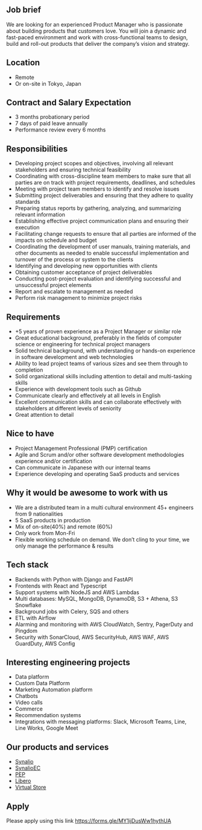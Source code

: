 
## Job brief

We are looking for an experienced Product Manager who is passionate about building products that customers love. 
You will join a dynamic and fast-paced environment and work with cross-functional teams to design, build and roll-out products that deliver the company’s vision and strategy.

## Location

- Remote
- Or on-site in Tokyo, Japan

## Contract and Salary Expectation

- 3 months probationary period
- 7 days of paid leave annually 
- Performance review every 6 months

## Responsibilities

- Developing project scopes and objectives, involving all relevant stakeholders and ensuring technical feasibility
- Coordinating with cross-discipline team members to make sure that all parties are on track with project requirements, deadlines, and schedules
- Meeting with project team members to identify and resolve issues
- Submitting project deliverables and ensuring that they adhere to quality standards
- Preparing status reports by gathering, analyzing, and summarizing relevant information
- Establishing effective project communication plans and ensuring their execution
- Facilitating change requests to ensure that all parties are informed of the impacts on schedule and budget
- Coordinating the development of user manuals, training materials, and other documents as needed to enable successful implementation and turnover of the process or system to the clients
- Identifying and developing new opportunities with clients
- Obtaining customer acceptance of project deliverables
- Conducting post-project evaluation and identifying successful and unsuccessful project elements
- Report and escalate to management as needed
- Perform risk management to minimize project risks

## Requirements

- +5 years of proven experience as a Project Manager or similar role
- Great educational background, preferably in the fields of computer science or engineering for technical project managers
- Solid technical background, with understanding or hands-on experience in software development and web technologies
- Ability to lead project teams of various sizes and see them through to completion
- Solid organizational skills including attention to detail and multi-tasking skills
- Experience with development tools such as Github
- Communicate clearly and effectively at all levels in English
- Excellent communication skills and can collaborate effectively with stakeholders at different levels of seniority
- Great attention to detail

## Nice to have

- Project Management Professional (PMP) certification
- Agile and Scrum and/or other software development methodologies experience and/or certification
- Can communicate in Japanese with our internal teams
- Experience developing and operating SaaS products and services

## Why it would be awesome to work with us

- We are a distributed team in a multi cultural environment 45+ engineers from 9 nationalities
- 5 SaaS products in production
- Mix of on-site(40%) and remote (60%)
- Only work from Mon-Fri
- Flexible working schedule on demand. We don’t cling to your time, we only manage the performance & results 

## Tech stack

- Backends with Python with Django and FastAPI
- Frontends with React and Typescript
- Support systems with NodeJS and AWS Lambdas
- Multi databases: MySQL, MongoDB, DynamoDB, S3 + Athena, S3 Snowflake
- Background jobs with Celery, SQS and others
- ETL with Airflow
- Alarming and monitoring with AWS CloudWatch, Sentry, PagerDuty and Pingdom
- Security with SonarCloud, AWS SecurityHub, AWS WAF, AWS GuardDuty, AWS Config

## Interesting engineering projects

- Data platform
- Custom Data Platform
- Marketing Automation platform
- Chatbots
- Video calls
- Commerce
- Recommendation systems
- Integrations with messaging platforms: Slack, Microsoft Teams, Line, Line Works, Google Meet

## Our products and services

- [Synalio](https://synal.io/)
- [SynalioEC](https://synal.io/lp/ec/)
- [PEP](https://pep.work/)
- [Libero](https://libero-app.com/)
- [Virtual Store](https://virtualstore.jp/)

## Apply

Please apply using this link
https://forms.gle/MY1ijDusWw1hythUA
